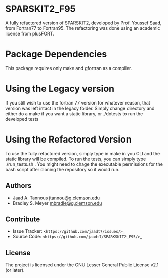 # SPARSKIT2_F95
A fully refactored version of SPARSKIT2, developed by Prof. Youssef Saad, from Fortran77 to Fortran95. The refactoring was done using an academic license from plusFORT.

# Package Dependencies
This package requires only make and gfortran as a compiler.

# Using the Legacy version
If you still wish to use the fortran 77 version for whatever reason, that version was left intact in the legacy folder. Simply change directory and either do a make if you want 
a static library, or ./dotests to run the developed tests

# Using the Refactored Version
To use the fully refactored version, simply type in make in you CLI and the static library will be compiled. To run the tests, you can simply type ./run_tests.sh . You might need to chage
the executable permissions for the bash script after cloning the repository so it would run.

Authors
-------

- Jaad A. Tannous <jtannou@g.clemson.edu>
- Bradley S. Meyer <mbradle@g.clemson.edu>

Contribute
----------

- Issue Tracker: `<https://github.com/jaadt7/issues/>`_
- Source Code: `<https://github.com/jaadt7/SPARKSKIT2_F95/>`_

License
-------

The project is licensed under the GNU Lesser General Public License v2.1 (or later).
